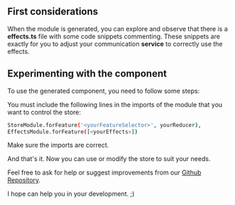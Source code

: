 ## First considerations
When the module is generated, you can explore and observe that there is a **effects.ts** file with some code snippets commenting.
These snippets are exactly for you to adjust your communication **service** to correctly use the effects.

## Experimenting with the component
To use the generated component, you need to follow some steps:

You must include the following lines in the imports of the module that you want to control the store:

```sh
StoreModule.forFeature('<yourFeatureSelector>', yourReducer),
EffectsModule.forFeature([<yourEffects>])
```

Make sure the imports are correct.

And that's it. Now you can use or modify the store to suit your needs.

Feel free to ask for help or suggest improvements from our [Github Repository](https://github.com/paulowalmeida/ulha-angular-stack/issues).

I hope can help you in your development. ;)


